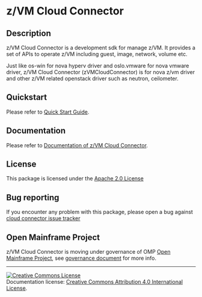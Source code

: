 <!-- SPDX-License-Identifier: CC-BY-4.0 -->

# z/VM Cloud Connector

## Description
z/VM Cloud Connector is a development sdk for manage z/VM. It provides a set of APIs to operate z/VM including guest, image, network, volume etc.

Just like os-win for nova hyperv driver and oslo.vmware for nova vmware driver, z/VM Cloud Connector (zVMCloudConnector) is for nova z/vm driver and other z/VM related openstack driver such as neutron, ceilometer.

## Quickstart
Please refer to [Quick Start Guide](https://cloudlib4zvm.readthedocs.io/en/latest/quickstart.html).

## Documentation
Please refer to [Documentation of z/VM Cloud Connector](https://cloudlib4zvm.readthedocs.io/en/latest/index.html).

## License
This package is licensed under the [Apache 2.0 License](LICENSE)

## Bug reporting
If you encounter any problem with this package, please open a bug against
[cloud connector issue tracker](https://bugs.launchpad.net/python-zvm-sdk/+bug)

## Open Mainframe Project
z/VM Cloud Connector is moving under governance of OMP [Open Mainframe Project](https://openmainframeproject.com), see
[governance document](https://github.com/openmainframeproject/tsc/blob/master/process/example_governance.md) for more info.

----
<a rel="license" href="http://creativecommons.org/licenses/by/4.0/"><img alt="Creative Commons License" style="border-width:0" src="https://i.creativecommons.org/l/by/4.0/80x15.png" /></a><br />Documentation license: <a rel="license" href="http://creativecommons.org/licenses/by/4.0/">Creative Commons Attribution 4.0 International License</a>.
